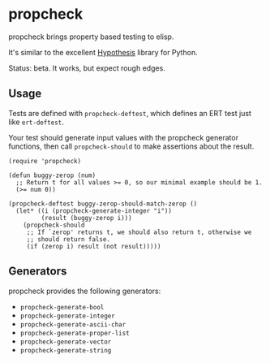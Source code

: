 # propcheck

propcheck brings property based testing to elisp.

It's similar to the excellent [Hypothesis](https://hypothesis.works/)
library for Python.

Status: beta. It works, but expect rough edges.

## Usage

Tests are defined with `propcheck-deftest`, which defines an ERT test
just like `ert-deftest`.

Your test should generate input values with the propcheck generator
functions, then call `propcheck-should` to make assertions about the
result.

```emacs-lisp
(require 'propcheck)

(defun buggy-zerop (num)
  ;; Return t for all values >= 0, so our minimal example should be 1.
  (>= num 0))

(propcheck-deftest buggy-zerop-should-match-zerop ()
  (let* ((i (propcheck-generate-integer "i"))
         (result (buggy-zerop i)))
    (propcheck-should
     ;; If `zerop' returns t, we should also return t, otherwise we
     ;; should return false.
     (if (zerop i) result (not result)))))
```

## Generators

propcheck provides the following generators:

* `propcheck-generate-bool`
* `propcheck-generate-integer`
* `propcheck-generate-ascii-char`
* `propcheck-generate-proper-list`
* `propcheck-generate-vector`
* `propcheck-generate-string`
